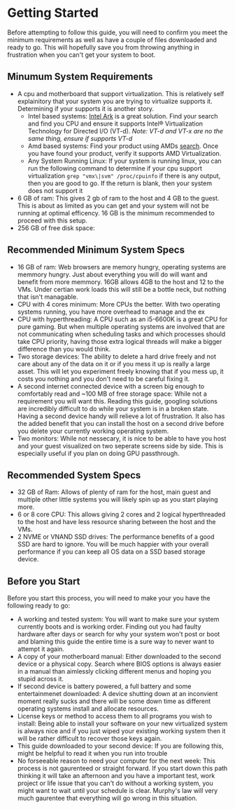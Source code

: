 # Getting Started

Before attempting to follow this guide, you will need to confirm you meet the minimum requirements as well as have a couple of files downloaded and ready to go. This will hopefully save you from throwing anything in frustration when you can't get your system to boot.

## Minumum System Requirements
* A cpu and motherboard that support virtualization. This is relatively self explainitory that your system you are trying to virtualize supports it. Determining if your supports it is another story.
  * Intel based systems: [Intel Ark](https://ark.intel.com/) is a great solution. Find your search and find you CPU and ensure it supports Intel® Virtualization Technology for Directed I/O (VT-d). *Note: VT-d and VT-x are no the same thing, ensure if supports VT-d*
  * Amd based systems: Find your product using AMDs [search](http://products.amd.com/en-us/search). Once you have found your product, verify it supports AMD Virtualization.
  * Any System Running Linux: If your system is running linux, you can run the following command to determine if your cpu support virtualization `grep "vmx\|svm" /proc/cpuinfo` if there is any output, then you are good to go. If the return is blank, then your system does not support it
* 6 GB of ram: This gives 2 gb of ram to the host and 4 GB to the guest. This is about as limited as you can get and your system will not be running at optimal efficency. 16 GB is the minimum recommended to proceed with this setup.
* 256 GB of free disk space:

## Recommended Minimum System Specs 
* 16 GB of ram: Web browsers are memory hungry, operating systems are memmory hungry. Just about everything you will do will want and benefit from more memmory. 16GB allows 4GB to the host and 12 to the VMs. Under certian work loads this will still be a bottle neck, but nothing that isn't managable. 
* CPU with 4 cores minimum: More CPUs the better. With two operating systems running, you have more overhead to manage and the ex
* CPU with hyperthreading: A CPU such as an i5-6600K is a great CPU for pure gaming. But when multiple operating systems are involved that are not communicating when scheduling tasks and which processes should take CPU priority, having those extra logical threads will make a bigger difference than you would think.
* Two storage devices: The ability to delete a hard drive freely and not care about any of the data on it or if you mess it up is really a large asset. This will let you experiment freely knowing that if you mess up, it costs you nothing and you don't need to be careful fixing it.
* A second internet connected device with a screen big enough to comfortably read and ~100 MB of free storage space: While not a requirement you will want this. Reading this guide, googling solutions are incredibly difficult to do while your system is in a broken state. Having a second device handy will relieve a lot of frustration. It also has the added benefit that you can install the host on a second drive before you delete your currently working operating system. 
* Two monitors: While not nessecary, it is nice to be able to have you host and your guest visualized on two seperate screens side by side. This is especially useful if you plan on doing GPU passthrough.

## Recommended System Specs
* 32 GB of Ram: Allows of plenty of ram for the host, main guest and multiple other little systems you will likely spin up as you start playing more.
* 6 or 8 core CPU: This allows giving 2 cores and 2 logical hyperthreaded to the host and have less resource sharing between the host and the VMs.
* 2 NVME or VNAND SSD drives: The performance benefits of a good SSD are hard to ignore. You will be much happier with your overall performance if you can keep all OS data on a SSD based storage device.


## Before you Start
Before you start this process, you will need to make your you have the following ready to go:
* A working and tested system: You will want to make sure your system currently boots and is working order. Finding out you had faulty hardware after days or search for why your system won't post or boot and blaming this guide the entire time is a sure way to never want to attempt it again.
* A copy of your motherboard manual: Either downloaded to the second device or a physical copy. Search where BIOS options is always easier in a manual than aimlessly clicking different menus and hoping you stupid across it.
* If second device is battery powered, a full battery and some entertainmenet downloaded: A device shutting down at an inconvient moment really sucks and there will be some down time as different operating systems install and allocate resources.
* License keys or method to access them to all programs you wish to install: Being able to install your software on your new virtualized system is always nice and if you just wiped your existing working system then it will be rather difficult to recover those keys again.
* This guide downloaded to your second device: If you are following this, might be helpful to read it when you run into trouble
* No forseeable reason to need your computer for the next week: This process is not gaurenteed or straight forward. If you start down this path thinking it will take an afternoon and you have a important test, work project or life issue that you can't do without a working system, you might want to wait until your schedule is clear. Murphy's law will very much gaurentee that everything will go wrong in this situation.